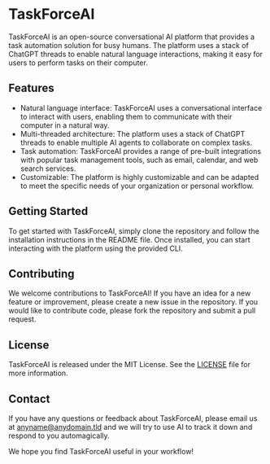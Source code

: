 # TaskForceAI

TaskForceAI is an open-source conversational AI platform that provides a task automation solution for busy humans. The platform uses a stack of ChatGPT threads to enable natural language interactions, making it easy for users to perform tasks on their computer.

## Features

- Natural language interface: TaskForceAI uses a conversational interface to interact with users, enabling them to communicate with their computer in a natural way.
- Multi-threaded architecture: The platform uses a stack of ChatGPT threads to enable multiple AI agents to collaborate on complex tasks.
- Task automation: TaskForceAI provides a range of pre-built integrations with popular task management tools, such as email, calendar, and web search services.
- Customizable: The platform is highly customizable and can be adapted to meet the specific needs of your organization or personal workflow.

## Getting Started

To get started with TaskForceAI, simply clone the repository and follow the installation instructions in the README file. Once installed, you can start interacting with the platform using the provided CLI.

## Contributing

We welcome contributions to TaskForceAI! If you have an idea for a new feature or improvement, please create a new issue in the repository. If you would like to contribute code, please fork the repository and submit a pull request.

## License

TaskForceAI is released under the MIT License. See the [LICENSE](LICENSE) file for more information.

## Contact

If you have any questions or feedback about TaskForceAI, please email us at anyname@anydomain.tld and we will try to use AI to track it down and respond to you automagically.

We hope you find TaskForceAI useful in your workflow!
